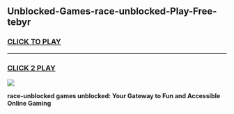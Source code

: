 
## Unblocked-Games-race-unblocked-Play-Free-tebyr
<h3>
<a href="https://premium76.site?title=race-unblocked&ref=18A1">CLICK TO PLAY</a></h3>
<hr>

<h3>
<a href="https://premium76.site?title=race-unblocked&ref=18A1">CLICK 2 PLAY</a>
  
</h3>

<a href="https://premium76.site?title=race-unblocked&ref=18A1"><img src="https://clearcache.store/games.png"></a>


**race-unblocked games unblocked: Your Gateway to Fun and Accessible Online Gaming**
